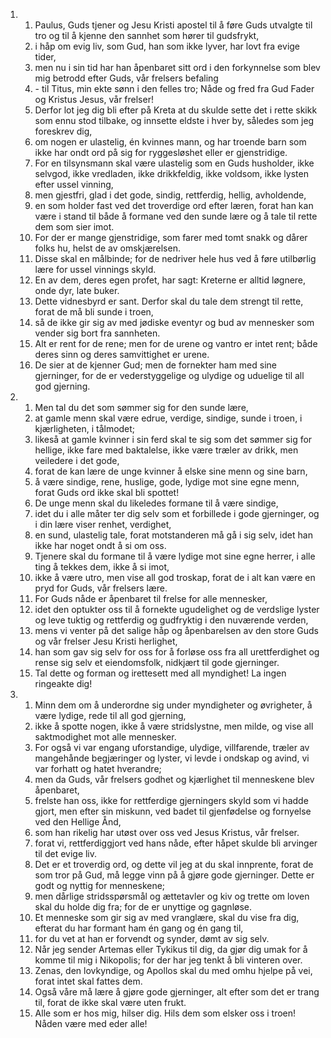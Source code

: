 <ol>
  <li>
    <ol>
      <li>Paulus, Guds tjener og Jesu Kristi apostel til å føre Guds utvalgte til tro og til å kjenne den sannhet som hører til gudsfrykt,</li>
      <li>i håp om evig liv, som Gud, han som ikke lyver, har lovt fra evige tider,</li>
      <li>men nu i sin tid har han åpenbaret sitt ord i den forkynnelse som blev mig betrodd efter Guds, vår frelsers befaling</li>
      <li>- til Titus, min ekte sønn i den felles tro; Nåde og fred fra Gud Fader og Kristus Jesus, vår frelser!</li>
      <li>Derfor lot jeg dig bli efter på Kreta at du skulde sette det i rette skikk som ennu stod tilbake, og innsette eldste i hver by, således som jeg foreskrev dig,</li>
      <li>om nogen er ulastelig, én kvinnes mann, og har troende barn som ikke har ondt ord på sig for ryggesløshet eller er gjenstridige.</li>
      <li>For en tilsynsmann skal være ulastelig som en Guds husholder, ikke selvgod, ikke vredladen, ikke drikkfeldig, ikke voldsom, ikke lysten efter ussel vinning,</li>
      <li>men gjestfri, glad i det gode, sindig, rettferdig, hellig, avholdende,</li>
      <li>en som holder fast ved det troverdige ord efter læren, forat han kan være i stand til både å formane ved den sunde lære og å tale til rette dem som sier imot.</li>
      <li>For der er mange gjenstridige, som farer med tomt snakk og dårer folks hu, helst de av omskjærelsen.</li>
      <li>Disse skal en målbinde; for de nedriver hele hus ved å føre utilbørlig lære for ussel vinnings skyld.</li>
      <li>En av dem, deres egen profet, har sagt: Kreterne er alltid løgnere, onde dyr, late buker.</li>
      <li>Dette vidnesbyrd er sant. Derfor skal du tale dem strengt til rette, forat de må bli sunde i troen,</li>
      <li>så de ikke gir sig av med jødiske eventyr og bud av mennesker som vender sig bort fra sannheten.</li>
      <li>Alt er rent for de rene; men for de urene og vantro er intet rent; både deres sinn og deres samvittighet er urene.</li>
      <li>De sier at de kjenner Gud; men de fornekter ham med sine gjerninger, for de er vederstyggelige og ulydige og uduelige til all god gjerning.</li>
    </ol>
  </li>
  <li>
    <ol>
      <li>Men tal du det som sømmer sig for den sunde lære,</li>
      <li>at gamle menn skal være edrue, verdige, sindige, sunde i troen, i kjærligheten, i tålmodet;</li>
      <li>likeså at gamle kvinner i sin ferd skal te sig som det sømmer sig for hellige, ikke fare med baktalelse, ikke være træler av drikk, men veiledere i det gode,</li>
      <li>forat de kan lære de unge kvinner å elske sine menn og sine barn,</li>
      <li>å være sindige, rene, huslige, gode, lydige mot sine egne menn, forat Guds ord ikke skal bli spottet!</li>
      <li>De unge menn skal du likeledes formane til å være sindige,</li>
      <li>idet du i alle måter ter dig selv som et forbillede i gode gjerninger, og i din lære viser renhet, verdighet,</li>
      <li>en sund, ulastelig tale, forat motstanderen må gå i sig selv, idet han ikke har noget ondt å si om oss.</li>
      <li>Tjenere skal du formane til å være lydige mot sine egne herrer, i alle ting å tekkes dem, ikke å si imot,</li>
      <li>ikke å være utro, men vise all god troskap, forat de i alt kan være en pryd for Guds, vår frelsers lære.</li>
      <li>For Guds nåde er åpenbaret til frelse for alle mennesker,</li>
      <li>idet den optukter oss til å fornekte ugudelighet og de verdslige lyster og leve tuktig og rettferdig og gudfryktig i den nuværende verden,</li>
      <li>mens vi venter på det salige håp og åpenbarelsen av den store Guds og vår frelser Jesu Kristi herlighet,</li>
      <li>han som gav sig selv for oss for å forløse oss fra all urettferdighet og rense sig selv et eiendomsfolk, nidkjært til gode gjerninger.</li>
      <li>Tal dette og forman og irettesett med all myndighet! La ingen ringeakte dig!</li>
    </ol>
  </li>
  <li>
    <ol>
      <li>Minn dem om å underordne sig under myndigheter og øvrigheter, å være lydige, rede til all god gjerning,</li>
      <li>ikke å spotte nogen, ikke å være stridslystne, men milde, og vise all saktmodighet mot alle mennesker.</li>
      <li>For også vi var engang uforstandige, ulydige, villfarende, træler av mangehånde begjæringer og lyster, vi levde i ondskap og avind, vi var forhatt og hatet hverandre;</li>
      <li>men da Guds, vår frelsers godhet og kjærlighet til menneskene blev åpenbaret,</li>
      <li>frelste han oss, ikke for rettferdige gjerningers skyld som vi hadde gjort, men efter sin miskunn, ved badet til gjenfødelse og fornyelse ved den Hellige Ånd,</li>
      <li>som han rikelig har utøst over oss ved Jesus Kristus, vår frelser.</li>
      <li>forat vi, rettferdiggjort ved hans nåde, efter håpet skulde bli arvinger til det evige liv.</li>
      <li>Det er et troverdig ord, og dette vil jeg at du skal innprente, forat de som tror på Gud, må legge vinn på å gjøre gode gjerninger. Dette er godt og nyttig for menneskene;</li>
      <li>men dårlige stridsspørsmål og ættetavler og kiv og trette om loven skal du holde dig fra; for de er unyttige og gagnløse.</li>
      <li>Et menneske som gir sig av med vranglære, skal du vise fra dig, efterat du har formant ham én gang og én gang til,</li>
      <li>for du vet at han er forvendt og synder, dømt av sig selv.</li>
      <li>Når jeg sender Artemas eller Tykikus til dig, da gjør dig umak for å komme til mig i Nikopolis; for der har jeg tenkt å bli vinteren over.</li>
      <li>Zenas, den lovkyndige, og Apollos skal du med omhu hjelpe på vei, forat intet skal fattes dem.</li>
      <li>Også våre må lære å gjøre gode gjerninger, alt efter som det er trang til, forat de ikke skal være uten frukt.</li>
      <li>Alle som er hos mig, hilser dig. Hils dem som elsker oss i troen! Nåden være med eder alle!</li>
    </ol>
  </li>
</ol>